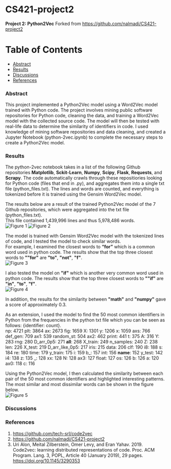 # CS421-project2

**Project 2: Python2Vec**
Forked from https://github.com/nalmadi/CS421-project2

Table of Contents
=================
  * [Abstract](#abstract)
  * [Results](#results)
  * [Discussions](#discussions)
  * [References](#references)

### Abstract
This project implemented a Python2Vec model using a Word2Vec model trained with Python code. The project involves mining public software repositories for Python code, cleaning the data, and training a Word2Vec model with the collected source code. The model will then be tested with real-life data to determine the similarity of identifiers in code. I used knowledge of mining software repositories and data cleaning, and created a Jupyter Notebook (python-2vec.ipynb) to complete the necessary steps to create a Python2Vec model.

### Results
The python-2vec notebook takes in a list of the following Github repositories **Matplotlib**, **Sckit-Learn**, **Numpy**, **Scipy**, **Flask**, **Requests**, and **Scrapy**.
The code automatically crawls through these repositiories looking for Python code (files that end in .py), and aggregates them into a single txt file (python_files.txt). The lines and words are counted, and everything is tokenized before it is trained using the Gensim Word2Vec model.

The results below are a result of the trained Python2Vec model of the 7 Github repositories, which were aggregated into the txt file (python_files.txt).
<br />
This file contained 1,439,996 lines and thus 5,978,486 words. 
<br />
![Figure 1](https://i.postimg.cc/dD57xq2J/Screenshot-2023-02-21-215328.jpg)
![Figure 2](https://i.postimg.cc/0rkMn6Jt/Screenshot-2023-02-21-215352.jpg)

The model is trained with Gensim Word2Vec model with the tokenized lines of code, and I tested the model to check similar words. <br />
For example, I examined the closest words to **“for”** which is a common word used in python code. The results show that the top three closest words to **""for"** are **"to"**, **"not"**, **"f"**.<br />
![Figure 3](https://i.postimg.cc/zbjL5N4S/Screenshot-2023-02-21-215422.jpg)

I also tested the model on **"if"** which is another very common word used in python code. The results show that the top three closest words to **""if"** are **"in"**, **"to"**, **"f"**.<br />
![Figure 4](https://i.postimg.cc/YLCvCVHc/Screenshot-2023-02-21-215436.jpg)

In addition, the results for the similarity between **"math"** and **"numpy"** gave a score of approximately 0.3. <br />

As an extension, I used the model to find the 50 most common identifiers in Python from the frequencies in the python txt file which you can be seen as follows: {identifier: count}. <br />
np: 4721
plt: 3864
ax: 2673
fig: 1659
X: 1301
y: 1206
x: 1059
axs: 766
def_gen: 709
ax1: 539
random_st: 504
ax2: 462
print: 441
t: 375
A: 316
Y: 283
rng: 280
D_arr_0p5: 271
__all__: 268
X_train: 249
n_samples: 240
Z: 238
len: 226
X_test: 219
D_arr_like_0p5: 217
iris: 215
data: 206
clf: 190
i8: 188
s: 184
re: 180
time: 179
y_train: 175
i: 159
b_: 157
int: 156
__name__: 152
y_test: 142
i4: 138
z: 135
_: 128
xx: 128
N: 128
ax3: 127
float: 127
os: 126
b: 126
a: 120
ax0: 118
c: 116

Using the Python2Vec model, I then calculated the similarity between each pair of the 50 most common identifiers and highlighted interesting patterns. 
The most similar and most dissimilar words can be shown in the figure below. <br />
![Figure 5](https://i.postimg.cc/J79ZFWgx/Screenshot-2023-02-21-235150.jpg)

### Discussions



### References
1. https://github.com/tech-srl/code2vec
2. https://github.com/nalmadi/CS421-project2
3. Uri Alon, Meital Zilberstein, Omer Levy, and Eran Yahav. 2019. Code2vec: learning distributed representations of code. Proc. ACM Program. Lang. 3, POPL, Article 40 (January 2019), 29 pages. https://doi.org/10.1145/3290353